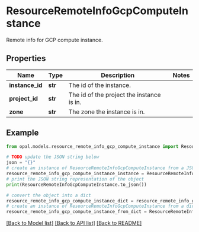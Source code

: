 # ResourceRemoteInfoGcpComputeInstance

Remote info for GCP compute instance.

## Properties

Name | Type | Description | Notes
------------ | ------------- | ------------- | -------------
**instance_id** | **str** | The id of the instance. | 
**project_id** | **str** | The id of the project the instance is in. | 
**zone** | **str** | The zone the instance is in. | 

## Example

```python
from opal.models.resource_remote_info_gcp_compute_instance import ResourceRemoteInfoGcpComputeInstance

# TODO update the JSON string below
json = "{}"
# create an instance of ResourceRemoteInfoGcpComputeInstance from a JSON string
resource_remote_info_gcp_compute_instance_instance = ResourceRemoteInfoGcpComputeInstance.from_json(json)
# print the JSON string representation of the object
print(ResourceRemoteInfoGcpComputeInstance.to_json())

# convert the object into a dict
resource_remote_info_gcp_compute_instance_dict = resource_remote_info_gcp_compute_instance_instance.to_dict()
# create an instance of ResourceRemoteInfoGcpComputeInstance from a dict
resource_remote_info_gcp_compute_instance_from_dict = ResourceRemoteInfoGcpComputeInstance.from_dict(resource_remote_info_gcp_compute_instance_dict)
```
[[Back to Model list]](../README.md#documentation-for-models) [[Back to API list]](../README.md#documentation-for-api-endpoints) [[Back to README]](../README.md)


